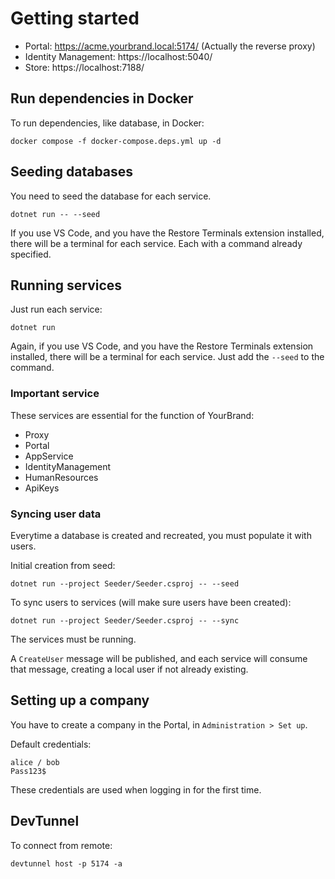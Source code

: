 # Getting started

* Portal: https://acme.yourbrand.local:5174/ (Actually the reverse proxy)
* Identity Management: https://localhost:5040/
* Store: https://localhost:7188/

## Run dependencies in Docker

To run dependencies, like database, in Docker:

```
docker compose -f docker-compose.deps.yml up -d
```

## Seeding databases

You need to seed the database for each service.

```
dotnet run -- --seed
```

If you use VS Code, and you have the Restore Terminals extension installed, there will be a terminal for each service. Each with a command already specified.

## Running services

Just run each service:

```
dotnet run
```

Again, if you use VS Code, and you have the Restore Terminals extension installed, there will be a terminal for each service. Just add the ``--seed`` to the command.

### Important service

These services are essential for the function of YourBrand:

* Proxy
* Portal
* AppService
* IdentityManagement
* HumanResources
* ApiKeys

### Syncing user data

Everytime a database is created and recreated, you must populate it with users.

Initial creation from seed:

```
dotnet run --project Seeder/Seeder.csproj -- --seed
```

To sync users to services (will make sure users have been created):

```
dotnet run --project Seeder/Seeder.csproj -- --sync
```

The services must be running.

A ``CreateUser`` message will be published, and each service will consume that message, creating a local user if not already existing.

## Setting up a company

You have to create a company in the Portal, in ``Administration > Set up``.

Default credentials:

```
alice / bob
Pass123$
```

These credentials are used when logging in for the first time.

## DevTunnel

To connect from remote:

```
devtunnel host -p 5174 -a
```